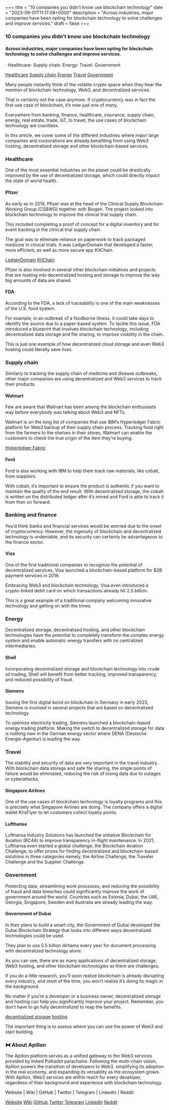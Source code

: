 +++
title = "10 companies you didn’t know use blockchain technology"
date = "2023-09-01T11:17:08+0000"
description = "Across industries, major companies have been opting for blockchain technology to solve challenges and improve services."
draft = false
+++

### 10 companies you didn’t know use blockchain technology


#### Across industries, major companies have been opting for blockchain technology to solve challenges and improve services.


· Healthcare· Supply chain· Energy· Travel· Government

[Healthcare](#324b)
[Supply chain](#f916)
[Energy](#fbad)
[Travel](#f8b5)
[Government](#9a89)

Many people instantly think of the volatile crypto space when they hear the mention of blockchain technology, Web3, and decentralized services.


That is certainly not the case anymore. If cryptocurrency was in fact the first use case of blockchain, it’s now just one of many.


Everywhere from banking, finance, healthcare, insurance, supply chain, energy, real estate, trade, IoT, to travel, the use cases of blockchain technology are countless.


In this article, we cover some of the different industries where major large companies and corporations are already benefiting from using Web3 hosting, decentralized storage and other blockchain-based services.


### Healthcare


One of the most essential industries on the planet could be drastically improved by the use of decentralized storage, which could directly impact the state of world health.


#### Pfizer


As early as in 2019, Pfizer was at the head of the Clinical Supply Blockchain Working Group (CSBWG) together with Biogen. The project looked into blockchain technology to improve the clinical trial supply chain.


This included completing a proof of concept for a digital inventory and for event tracking in the clinical trial supply chain.


The goal was to eliminate reliance on paperwork to track packaged medicine in clinical trials. It was LedgerDomain that developed a faster, more efficient, as well as more secure app KitChain.

[LedgerDomain](https://ledgerdomain.com/)
[KitChain](https://www.kitchain.org/)

Pfizer is also involved in several other blockchain initiatives and projects that are looking into decentralized hosting and storage to improve the way big amounts of data are shared.


#### FDA


According to the FDA, a lack of traceability is one of the main weaknesses of the U.S. food system.


For example, in an outbreak of a foodborne illness, it could take days to identify the source due to a paper-based system. To tackle this issue, FDA introduced a blueprint that involves blockchain technology, including decentralized data storage and file sharing, to improve visibility in the chain.


This is just one example of how decentralized cloud storage and even Web3 hosting could literally save lives.


### Supply chain


Similarly to tracking the supply chain of medicine and disease outbreaks, other major companies are using decentralized and Web3 services to track their products.


#### Walmart


Few are aware that Walmart has been among the blockchain enthusiasts way before everybody was talking about Web3 and NFTs.


Walmart is on the long list of companies that use IBM’s Hyperledger Fabric platform for Web3 backup of their supply chain process. Tracking food right from the farmers to the shelves in their stores, Walmart can enable the customers to check the true origin of the item they’re buying.

[Hyperledger Fabric](https://www.hyperledger.org/projects/fabric)

#### Ford


Ford is also working with IBM to help them track raw materials, like cobalt, from suppliers.


With cobalt, it’s important to ensure the product is authentic if you want to maintain the quality of the end result. With decentralized storage, the cobalt is written on the distributed ledger after it’s mined and Ford is able to track it from then on forward.


### Banking and finance


You’d think banks and financial services would be worried due to the onset of cryptocurrency. However, the ingenuity of blockchain and decentralized technology is undeniable, and its security can certainly be advantageous to the finance sector.


#### Visa


One of the first traditional companies to recognize the potential of decentralized services, Visa launched a blockchain-based platform for B2B payment services in 2016.


Embracing Web3 and blockchain technology, Visa even introduced a crypto-linked debit card on which transactions already hit 2.5 billion.


This is a great example of a traditional company welcoming innovative technology and getting on with the times.


### Energy


Decentralized storage, decentralized hosting, and other blockchain technologies have the potential to completely transform the complex energy system and enable automatic energy transfers with no centralized intermediaries.


#### Shell


Incorporating decentralized storage and blockchain technology into crude oil trading, Shell will benefit from better tracking, improved transparency, and reduced possibility of fraud.


#### Siemens


Issuing the first digital bond on blockchain in Germany in early 2023, Siemens is involved in several projects that are based on decentralized technology.


To optimize electricity trading, Siemens launched a blockchain-based energy trading platform. Making the switch to decentralized storage for data is nothing new in the German energy sector where DENA (Deutsche Energie-Agentur) is leading the way.


### Travel


The stability and security of data are very important in the travel industry. With blockchain data storage and safe file sharing, the single points of failure would be eliminated, reducing the risk of losing data due to outages or cyberattacks.


#### Singapore Airlines


One of the use cases of blockchain technology is loyalty programs and this is precisely what Singapore Airlines are doing. The company offers a digital wallet KrisFlyer to let customers collect loyalty points.


#### Lufthansa


Lufthansa Industry Solutions has launched the initiative Blockchain for Aviation (BC4A) to improve transparency in-flight maintenance. In 2021, Lufthansa even started a global challenge, the Blockchain Aviation Challenge, to offer prizes for finding decentralized and blockchain-based solutions in three categories namely, the Airline Challenge, the Traveler Challenge and the Supplier Challenge.


### Government


Protecting data, streamlining work processes, and reducing the possibility of fraud and data breaches could significantly improve the work of government around the world. Countries such as Estonia, Dubai, the UAE, Georgia, Singapore, Sweden and Australia are already leading the way.


#### Government of Dubai


In their plans to build a smart city, the Government of Dubai developed the Dubai Blockchain Strategy that looks into different ways decentralized technologies could be used.


They plan to use 5.5 billion dirhams every year for document processing with decentralized technology alone.


As you can see, there are as many applications of decentralized storage, Web3 hosting, and other blockchain technologies as there are challenges.


If you do a little research, you’ll soon realize blockchain is already disrupting every industry, and most of the time, you won’t realize it’s doing its magic in the background.


No matter if you’re a developer or a business owner, decentralized storage and hosting can help you significantly improve your project. Remember, you don’t have to go fully decentralized to reap the benefits.

[decentralized storage](https://medium.com/apillon/faq-apillon-web3-storage-c99a9b0e8b12)
[hosting](https://medium.com/apillon/faq-apillon-web3-hosting-81d5477661e7)

The important thing is to assess where you can use the power of Web3 and start building.


### ⧓ About Apillon


The Apillon platform serves as a unified gateway to the Web3 services provided by linked Polkadot parachains. Following the multi-chain vision, Apillon powers the transition of developers to Web3, simplifying its adoption in the real economy, and expanding its versatility as the ecosystem grows. With Apillon, Web3 services are within reach for every developer, regardless of their background and experience with blockchain technology.


Website | Wiki | GitHub | Twitter | Telegram | LinkedIn | Reddit

[Website](https://apillon.io/)
[Wiki](https://wiki.apillon.io/)
[GitHub](https://github.com/Apillon-web3)
[Twitter](https://twitter.com/apillon_io)
[Telegram](https://t.me/Apillon_io)
[LinkedIn](https://www.linkedin.com/company/apillon/)
[Reddit](https://www.reddit.com/r/apillon/)